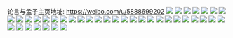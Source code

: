 论言与孟子主页地址: https://weibo.com/u/5888699202 
![](https://wx4.sinaimg.cn/mw2000/006qwnFoly1h901cet70tj30u0140n4w.jpg) 
![](https://wx4.sinaimg.cn/mw2000/006qwnFoly1h901cf9bu9j30um0u0gtz.jpg) 
![](https://wx4.sinaimg.cn/mw2000/006qwnFoly1h8bdh6irs4j30u00u010s.jpg) 
![](https://wx4.sinaimg.cn/mw2000/006qwnFoly1h8bdh36wdfj30sg0k5whs.jpg) 
![](https://wx4.sinaimg.cn/mw2000/006qwnFoly1h8bdh53qzrj30u00u0jyr.jpg) 
![](https://wx4.sinaimg.cn/mw2000/006qwnFoly1h8bdh602u2j30u00u0dpp.jpg) 
![](https://wx4.sinaimg.cn/mw2000/006qwnFoly1h8bdh742g6j30y30u047z.jpg) 
![](https://wx4.sinaimg.cn/mw2000/006qwnFoly1h8bdh3iq6lj30u019sdkh.jpg) 
![](https://wx4.sinaimg.cn/mw2000/006qwnFoly1h8bdh5huj6j30u00xgtfg.jpg) 
![](https://wx4.sinaimg.cn/mw2000/006qwnFoly1h8bdh46o3ej30ww0u07g8.jpg) 
![](https://wx4.sinaimg.cn/mw2000/006qwnFoly1h8bdh4kkd5j30u00u0wji.jpg) 
![](https://wx4.sinaimg.cn/mw2000/006qwnFoly1h7vu8qv0fxj30u01nuajr.jpg) 
![](https://wx4.sinaimg.cn/mw2000/006qwnFoly1h7vu8r8idaj30u01nvwn3.jpg) 
![](https://wx4.sinaimg.cn/mw2000/006qwnFoly1h7vu8pi5cfj30u0190n43.jpg) 
![](https://wx4.sinaimg.cn/mw2000/006qwnFoly1h7vu9aupq3j30u00ufgpt.jpg) 
![](https://wx4.sinaimg.cn/mw2000/006qwnFoly1h7vu8qg7e8j30u0140dm4.jpg) 
![](https://wx4.sinaimg.cn/mw2000/006qwnFoly1h7vu8px56fj30u013yn3s.jpg) 
![](https://wx4.sinaimg.cn/mw2000/006qwnFoly1h7vu8p6f2sj30u0190gqq.jpg) 
![](https://wx4.sinaimg.cn/mw2000/006qwnFoly1h7vu8oujtjj30u00u0wkk.jpg) 
![](https://wx4.sinaimg.cn/mw2000/006qwnFoly1h7vu8o0odnj30u0190n4e.jpg) 
![](https://wx4.sinaimg.cn/mw2000/006qwnFoly1h7eir0w5cdj30u01520v0.jpg) 
![](https://wx4.sinaimg.cn/mw2000/006qwnFoly1h7eir1fqpbj30re0sgdh2.jpg) 
![](https://wx4.sinaimg.cn/mw2000/006qwnFoly1h7eir16b68j30u00u0wgb.jpg) 
![](https://wx4.sinaimg.cn/mw2000/006qwnFoly1h7eir1z3c1j30vw0u0zl0.jpg) 
![](https://wx4.sinaimg.cn/mw2000/006qwnFoly1h7eir0h6uzj30u014043p.jpg) 
![](https://wx4.sinaimg.cn/mw2000/006qwnFoly1h7eir1nvoxj30u0140afi.jpg) 
![](https://wx4.sinaimg.cn/mw2000/006qwnFoly1h7eir2r7qqj30u0141whm.jpg) 
![](https://wx4.sinaimg.cn/mw2000/006qwnFoly1h7678hjvbcj30u00u046o.jpg) 
![](https://wx4.sinaimg.cn/mw2000/006qwnFoly1h7678iegmej30u00u010k.jpg) 
![](https://wx4.sinaimg.cn/mw2000/006qwnFoly1h7678j4y84j30u0140qac.jpg) 
![](https://wx4.sinaimg.cn/mw2000/006qwnFoly1h7678kbusoj30u0140q59.jpg) 
![](https://wx4.sinaimg.cn/mw2000/006qwnFoly1h7678gkv87j31900u0n3z.jpg) 
![](https://wx4.sinaimg.cn/mw2000/006qwnFoly1h7678jq57jj30u00u0n07.jpg) 
![](https://wx4.sinaimg.cn/mw2000/006qwnFoly1h7678lfpypj30u014ntbp.jpg) 
![](https://wx4.sinaimg.cn/mw2000/006qwnFoly1h718csyet9j30u0140my9.jpg) 
![](https://wx4.sinaimg.cn/mw2000/006qwnFoly1h718ctbf0vj30u014047c.jpg) 
![](https://wx4.sinaimg.cn/mw2000/006qwnFoly1h718cspdbqj30u0140wm3.jpg) 
![](https://wx4.sinaimg.cn/mw2000/006qwnFoly1h6q19uloo2j30ju0rw3zt.jpg) 
![](https://wx4.sinaimg.cn/mw2000/006qwnFoly1h6q19uz1a9j30ts0tnq8n.jpg) 

